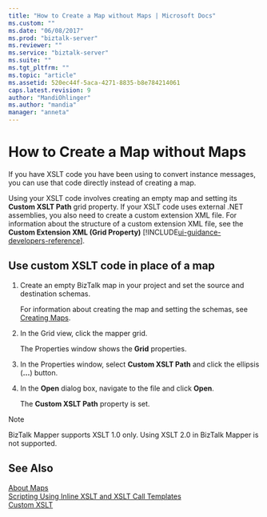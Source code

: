 ```yaml
---
title: "How to Create a Map without Maps | Microsoft Docs"
ms.custom: ""
ms.date: "06/08/2017"
ms.prod: "biztalk-server"
ms.reviewer: ""
ms.service: "biztalk-server"
ms.suite: ""
ms.tgt_pltfrm: ""
ms.topic: "article"
ms.assetid: 520ec44f-5aca-4271-8835-b8e784214061
caps.latest.revision: 9
author: "MandiOhlinger"
ms.author: "mandia"
manager: "anneta"
---
```

# How to Create a Map without Maps
If you have XSLT code you have been using to convert instance messages, you can use that code directly instead of creating a map.  
  
 Using your XSLT code involves creating an empty map and setting its **Custom XSLT Path** grid property. If your XSLT code uses external .NET assemblies, you also need to create a custom extension XML file. For information about the structure of a custom extension XML file, see the **Custom Extension XML (Grid Property)** [!INCLUDE[ui-guidance-developers-reference](../includes/ui-guidance-developers-reference.md)].
  
## Use custom XSLT code in place of a map  
  
1.  Create an empty BizTalk map in your project and set the source and destination schemas.  
  
     For information about creating the map and setting the schemas, see [Creating Maps](../core/creating-maps.md).  
  
2.  In the Grid view, click the mapper grid.  
  
     The Properties window shows the **Grid** properties.  
  
3.  In the Properties window, select **Custom XSLT Path** and click the ellipsis (**…**) button.  
  
4.  In the **Open** dialog box, navigate to the file and click **Open**.  
  
     The **Custom XSLT Path** property is set.  
  
> [!NOTE]
>  BizTalk Mapper supports XSLT 1.0 only. Using XSLT 2.0 in BizTalk Mapper is not supported.  
  
## See Also  
 [About Maps](../core/about-maps.md)   
 [Scripting Using Inline XSLT and XSLT Call Templates](../core/scripting-using-inline-xslt-and-xslt-call-templates.md)   
 [Custom XSLT](../core/custom-xslt.md)   